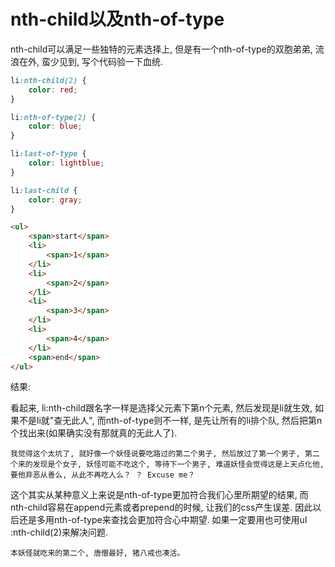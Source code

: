 # nth-child以及nth-of-type

nth-child可以满足一些独特的元素选择上, 但是有一个nth-of-type的双胞弟弟, 流浪在外, 蛮少见到, 写个代码验一下血统. 

``` css
li:nth-child(2) {
    color: red;
}

li:nth-of-type(2) {
    color: blue;
}

li:last-of-type {
    color: lightblue;
}

li:last-child {
    color: gray;
}
```

``` html
<ul>
    <span>start</span>
    <li>
        <span>1</span>
    </li>
    <li>
        <span>2</span>
    </li>
    <li>
        <span>3</span>
    </li>
    <li>
        <span>4</span>
    </li>
    <span>end</span>
</ul>
```

结果: 

看起来, li:nth-child跟名字一样是选择父元素下第n个元素, 然后发现是li就生效, 如果不是li就"查无此人", 而nth-of-type则不一样, 是先让所有的li排个队, 然后把第n个找出来(如果确实没有那就真的无此人了). 

`我觉得这个太坑了, 就好像一个妖怪说要吃路过的第二个男子, 然后放过了第一个男子, 第二个来的发现是个女子, 妖怪可能不吃这个, 等待下一个男子, 难道妖怪会觉得这是上天点化他, 要他弃恶从善么, 从此不再吃人么？ ？ Excuse me？ ` 

这个其实从某种意义上来说是nth-of-type更加符合我们心里所期望的结果, 而nth-child容易在append元素或者prepend的时候, 让我们的css产生误差. 因此以后还是多用nth-of-type来查找会更加符合心中期望. 如果一定要用也可使用ul :nth-child(2)来解决问题. 

`本妖怪就吃来的第二个, 唐僧最好, 猪八戒也凑活。 ` 

